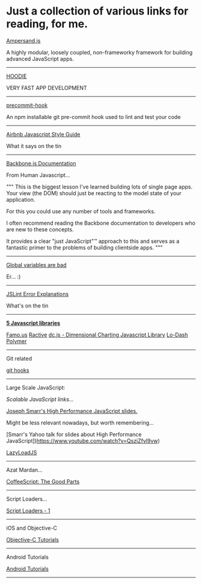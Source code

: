 # Just a collection of various links for reading, for me.

[Ampersand.js](http://ampersandjs.com)

A highly modular, loosely coupled, non-frameworky framework for 
building advanced JavaScript apps.

---

[HOODIE](http://hood.ie)

VERY FAST APP DEVELOPMENT

---

[precommit-hook](https://github.com/nlf/precommit-hook)

An npm installable git pre-commit hook used to lint and test your code

---


[Airbnb Javascript Style Guide](https://github.com/airbnb/javascript)

What it says on the tin

---

[Backbone.js Documentation](http://backbonejs.org)

From Human Javascript...

"""
This is the biggest lesson I've learned building lots of single page apps. 
Your view (the DOM) should just be reacting to the model state of your 
application. 

For this you could use any number of tools and frameworks. 

I often recommend reading the Backbone documentation to developers 
who are new to these concepts. 

It provides a clear "just JavaScript"™ approach to this and serves as 
a fantastic primer to the problems of building clientside apps.
"""

---

[Global variables are bad](http://c2.com/cgi/wiki?GlobalVariablesAreBad)

Er... :)

---

[JSLint Error Explanations](http://jslinterrors.com)

What's on the tin

---

[**5 Javascript libraries**](https://www.packtpub.com/books/content/top-5-newish-javascript-libraries-arent-angularjs)

[Famo.us](http://famo.us)
[Ractive](http://www.ractivejs.org)
[dc.js - Dimensional Charting Javascript Library](http://dc-js.github.io/dc.js/)
[Lo-Dash](lodash.com)
[Polymer](http://www.polymer-project.org)

---

Git related

[git hooks](http://githooks.com)

---

Large Scale JavaScript:

_Scalable JavaScript links..._

[Joseph Smarr's High Performance JavaScript slides.](http://www.slideshare.net/briandemant/smarr-oscon-2007)

Might be less relevant nowadays, but worth remembering...

[Smarr's Yahoo talk for slides about High Performance JavaScript])https://www.youtube.com/watch?v=QszjZfvl9vw)

[LazyLoadJS](https://github.com/rgrove/lazyload)

---

Azat Mardan...

[CoffeeScript: The Good Parts](https://www.youtube.com/watch?v=WX5Y6Dq1OHE)


---

Script Loaders...

[Script Loaders - 1](http://www.creativebloq.com/javascript/essential-javascript-top-five-script-loaders-8122862)

---

iOS and Objective-C

[Objective-C Tutorials](http://equallysimple.com/best-objective-c-ios-developer-video-tutorials-online/)

---

Android Tutorials

[Android Tutorials](http://equallysimple.com/best-android-development-video-tutorials/)

---
